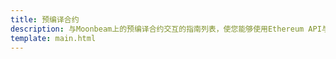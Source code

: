 ```yaml
---
title: 预编译合约
description: 与Moonbeam上的预编译合约交互的指南列表，使您能够使用Ethereum API与Substrate功能进行交互。
template: main.html
---
```


<div class='subsection-wrapper'></div>